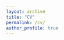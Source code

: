 ```yaml
---
layout: archive
title: "CV"
permalink: /cv/
author_profile: true
---
```


<object data='/files/CV.pdf'>
